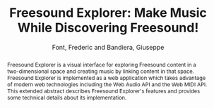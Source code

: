 --- 
  title: "Freesound Explorer: Make Music While Discovering Freesound!" 
  abstract: "Freesound Explorer is a visual interface for exploring Freesound content in a two-dimensional space and creating music by linking content in that space. Freesound Explorer is implemented as a web application which takes advantage of modern web technologies including the Web Audio API and the Web MIDI API. This extended abstract describes Freesound Explorer's features and provides some technical details about its implementation." 
  address: "London" 
  author: "Font, Frederic and Bandiera, Giuseppe" 
  booktitle: "Proceedings of the International Web Audio Conference" 
  editor: "Font, Frederic and Bandiera, Giuseppe" 
  month: "Proceedings of the International Web Audio Conference"
  pages: "" 
  publisher: "Queen Mary University of London" 
  series: "WAC '17"
  type: "Demo"  
  year: "2017" 
  id: "2017_EA_20" 
  tags: year2017 
---